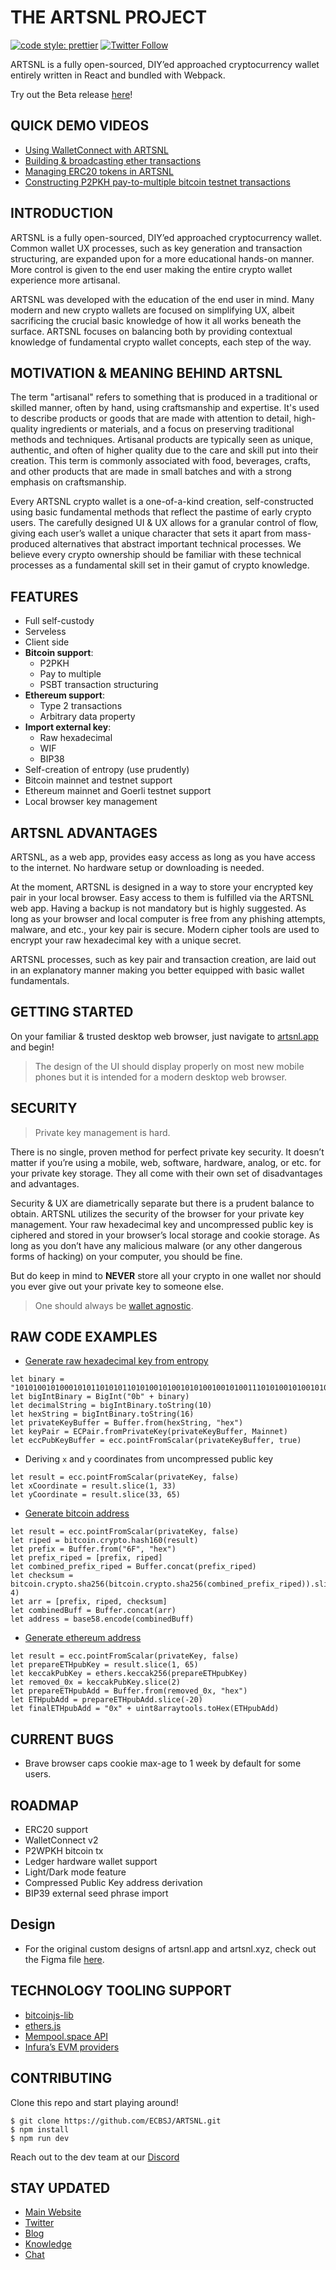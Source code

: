 # THE ARTSNL PROJECT

[![code style: prettier](https://img.shields.io/badge/code_style-prettier-ff69b4.svg?style=flat-square)](https://github.com/prettier/prettier)
[![Twitter Follow](https://img.shields.io/twitter/follow/artsnl?style=social)](https://twitter.com/ARTSNL)

ARTSNL is a fully open-sourced, DIY’ed approached cryptocurrency wallet entirely written in React and bundled with Webpack.

Try out the Beta release [here](https://artsnl.app/)!

## QUICK DEMO VIDEOS

- [Using WalletConnect with ARTSNL](https://twitter.com/ARTSNL/status/1717743872032301406)
- [Building & broadcasting ether transactions](https://twitter.com/ARTSNL/status/1711952805265645866)
- [Managing ERC20 tokens in ARTSNL](https://twitter.com/ARTSNL/status/1711928038416613652)
- [Constructing P2PKH pay-to-multiple bitcoin testnet transactions](https://twitter.com/ARTSNL/status/1704086686207242733)

## INTRODUCTION

ARTSNL is a fully open-sourced, DIY’ed approached cryptocurrency wallet. Common wallet UX processes, such as key generation and transaction structuring, are expanded upon for a more educational hands-on manner. More control is given to the end user making the entire crypto wallet experience more artisanal.

ARTSNL was developed with the education of the end user in mind. Many modern and new crypto wallets are focused on simplifying UX, albeit sacrificing the crucial basic knowledge of how it all works beneath the surface. ARTSNL focuses on balancing both by providing contextual knowledge of fundamental crypto wallet concepts, each step of the way.

## MOTIVATION & MEANING BEHIND ARTSNL

The term "artisanal" refers to something that is produced in a traditional or skilled manner, often by hand, using craftsmanship and expertise. It's used to describe products or goods that are made with attention to detail, high-quality ingredients or materials, and a focus on preserving traditional methods and techniques. Artisanal products are typically seen as unique, authentic, and often of higher quality due to the care and skill put into their creation. This term is commonly associated with food, beverages, crafts, and other products that are made in small batches and with a strong emphasis on craftsmanship.

Every ARTSNL crypto wallet is a one-of-a-kind creation, self-constructed using basic fundamental methods that reflect the pastime of early crypto users. The carefully designed UI & UX allows for a granular control of flow, giving each user’s wallet a unique character that sets it apart from mass-produced alternatives that abstract important technical processes. We believe every crypto ownership should be familiar with these technical processes as a fundamental skill set in their gamut of crypto knowledge.

## FEATURES

- Full self-custody
- Serveless
- Client side
- **Bitcoin support**:
  - P2PKH
  - Pay to multiple
  - PSBT transaction structuring
- **Ethereum support**:
  - Type 2 transactions
  - Arbitrary data property
- **Import external key**:
  - Raw hexadecimal
  - WIF
  - BIP38
- Self-creation of entropy (use prudently)
- Bitcoin mainnet and testnet support
- Ethereum mainnet and Goerli testnet support
- Local browser key management

## ARTSNL ADVANTAGES

ARTSNL, as a web app, provides easy access as long as you have access to the internet. No hardware setup or downloading is needed.

At the moment, ARTSNL is designed in a way to store your encrypted key pair in your local browser. Easy access to them is fulfilled via the ARTSNL web app. Having a backup is not mandatory but is highly suggested. As long as your browser and local computer is free from any phishing attempts, malware, and etc., your key pair is secure. Modern cipher tools are used to encrypt your raw hexadecimal key with a unique secret.

ARTSNL processes, such as key pair and transaction creation, are laid out in an explanatory manner making you better equipped with basic wallet fundamentals.

## GETTING STARTED

On your familiar & trusted desktop web browser, just navigate to [artsnl.app](https://artsnl.app/) and begin!

> The design of the UI should display properly on most new mobile phones but it is intended for a modern desktop web browser.

## SECURITY

> Private key management is hard.

There is no single, proven method for perfect private key security. It doesn’t matter if you’re using a mobile, web, software, hardware, analog, or etc. for your private key storage. They all come with their own set of disadvantages and advantages.

Security & UX are diametrically separate but there is a prudent balance to obtain. ARTSNL utilizes the security of the browser for your private key management. Your raw hexadecimal key and uncompressed public key is ciphered and stored in your browser’s local storage and cookie storage. As long as you don’t have any malicious malware (or any other dangerous forms of hacking) on your computer, you should be fine.

But do keep in mind to **NEVER** store all your crypto in one wallet nor should you ever give out your private key to someone else.

> One should always be [wallet agnostic](https://mirror.xyz/ecbsj.eth/tTKWbKhRBP5_fjMjS60biFxouxGVNrUQZFP7c2DkBGU).

## RAW CODE EXAMPLES

- [Generate raw hexadecimal key from entropy](https://github.com/ECBSJ/ARTSNL/blob/main/app/assets/scripts/components/DisplayMultipleRaw.js)

```
let binary = "1010100101000101011010101101010010100101010010010100111010100101001010010101110010100100101010010100101001111011001010100101001010010100101001010010100111100001010101001010101010010101011001111100101010010101010010101111001010100101010010100101111010101010"
let bigIntBinary = BigInt("0b" + binary)
let decimalString = bigIntBinary.toString(10)
let hexString = bigIntBinary.toString(16)
let privateKeyBuffer = Buffer.from(hexString, "hex")
let keyPair = ECPair.fromPrivateKey(privateKeyBuffer, Mainnet)
let eccPubKeyBuffer = ecc.pointFromScalar(privateKeyBuffer, true)
```

- Deriving `x` and `y` coordinates from uncompressed public key

```
let result = ecc.pointFromScalar(privateKey, false)
let xCoordinate = result.slice(1, 33)
let yCoordinate = result.slice(33, 65)
```

- [Generate bitcoin address](https://github.com/ECBSJ/ARTSNL/blob/main/app/assets/scripts/components/BitcoinAddress.js)

```
let result = ecc.pointFromScalar(privateKey, false)
let riped = bitcoin.crypto.hash160(result)
let prefix = Buffer.from("6F", "hex")
let prefix_riped = [prefix, riped]
let combined_prefix_riped = Buffer.concat(prefix_riped)
let checksum = bitcoin.crypto.sha256(bitcoin.crypto.sha256(combined_prefix_riped)).slice(0, 4)
let arr = [prefix, riped, checksum]
let combinedBuff = Buffer.concat(arr)
let address = base58.encode(combinedBuff)
```

- [Generate ethereum address](https://github.com/ECBSJ/ARTSNL/blob/main/app/assets/scripts/components/EthereumAddress.js)

```
let result = ecc.pointFromScalar(privateKey, false)
let prepareETHpubKey = result.slice(1, 65)
let keccakPubKey = ethers.keccak256(prepareETHpubKey)
let removed_0x = keccakPubKey.slice(2)
let prepareETHpubAdd = Buffer.from(removed_0x, "hex")
let ETHpubAdd = prepareETHpubAdd.slice(-20)
let finalETHpubAdd = "0x" + uint8arraytools.toHex(ETHpubAdd)
```

## CURRENT BUGS

- Brave browser caps cookie max-age to 1 week by default for some users.

## ROADMAP

- ERC20 support
- WalletConnect v2
- P2WPKH bitcoin tx
- Ledger hardware wallet support
- Light/Dark mode feature
- Compressed Public Key address derivation
- BIP39 external seed phrase import

## Design

- For the original custom designs of artsnl.app and artsnl.xyz, check out the Figma file [here](https://www.figma.com/file/0Uwx9Ur3lPq7BjZy9sIeGO/ARTSNL?type=design&mode=design&t=8eJ8AaSH0yhNQ0Sl-1).

## TECHNOLOGY TOOLING SUPPORT

- [bitcoinjs-lib](https://github.com/bitcoinjs/bitcoinjs-lib)
- [ethers.js](https://github.com/ethers-io/ethers.js)
- [Mempool.space API](https://mempool.space/docs/api/rest)
- [Infura’s EVM providers](https://www.infura.io)

## CONTRIBUTING

Clone this repo and start playing around!

```
$ git clone https://github.com/ECBSJ/ARTSNL.git
$ npm install
$ npm run dev
```

Reach out to the dev team at our [Discord](https://discord.gg/t2z36UvaTc)

## STAY UPDATED

- [Main Website](https://artsnl.xyz)
- [Twitter](https://twitter.com/ARTSNL)
- [Blog](https://mirror.xyz/artsnl.eth)
- [Knowledge](https://artsnl.gitbook.io/artsnl-knowledge-space/)
- [Chat](https://discord.gg/t2z36UvaTc)

